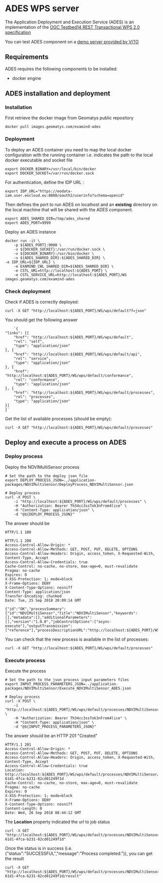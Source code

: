 # ADES WPS server

The Application Deployment and Execution Service (ADES) is an implementation of the [OGC Testbed14 REST Transactional WPS 2.0 specification](https://app.swaggerhub.com/apis/Spacebel.be/WPS/Testbed14)

You can test ADES component on a [demo server provided by VITO](http://ades.vgt.vito.be/WS/wps/default)

## Requirements
ADES requires the following components to be installed:
* docker engine

## ADES installation and deployment

### Installation

First retrieve the docker image from Geomatys public repository
    
    docker pull images.geomatys.com/examind-ades

### Deployment
To deploy an ADES container you need to map the local docker configuration with the running container i.e. indicates the path to the local docker executable and socket file

    export DOCKER_BINARY=/usr/local/bin/docker
    export DOCKER_SOCKET=/var/run/docker.sock

For authentication, define the IDP URL :

    export IDP_URL="https://eodata-iam.user.eocloud.eu:8080/oauth2/userinfo?schema=openid"

Then defines the port to run ADES on localhost and an **existing** directory on the local machine that will be shared with the ADES component.

    export ADES_SHARED_DIR=/tmp/ades_shared
    export ADES_PORT=9999

Deploy an ADES instance

    docker run -it \
        -p ${ADES_PORT}:9000 \
        -v ${DOCKER_SOCKET}:/var/run/docker.sock \
        -v ${DOCKER_BINARY}:/usr/bin/docker \
        -v ${ADES_SHARED_DIR}:${ADES_SHARED_DIR} \
	-e IDP_URL=${IDP_URL} \
        -e EXAMIND_CWL_SHARED_DIR=${ADES_SHARED_DIR} \
        -e CSTL_URL=http://localhost:${ADES_PORT} \
        -e CSTL_SERVICE_URL=http://localhost:${ADES_PORT}/WS images.geomatys.com/examind-ades

#### 

### Check deployment

Check if ADES is correctly deployed:

    curl -X GET "http://localhost:${ADES_PORT}/WS/wps/default?f=json"

You should get the following answer

        `{
	"links": [{
		"href": "http://localhost:${ADES_PORT}/WS/wps/default",
		"rel": "self",
		"type": "application/json"
	}, {
		"href": "http://localhost:${ADES_PORT}/WS/wps/default/api",
		"rel": "service",
		"type": "application/json"
	}, {
		"href": "http://localhost:${ADES_PORT}/WS/wps/default/conformance",
		"rel": "conformance",
		"type": "application/json"
	}, {
		"href": "http://localhost:${ADES_PORT}/WS/wps/default/processes",
		"rel": "processes",
		"type": "application/json"
	}]
    }`

Get the list of available processes (should be empty):

    curl -X GET "http://localhost:${ADES_PORT}/WS/wps/default/processes"


## Deploy and execute a process on ADES

### Deploy process
Deploy the NDVIMultiSensor process

    # Set the path to the deploy json file
    export DEPLOY_PROCESS_JSON=../application-packages/NDVIMultiSensor/DeployProcess_NDVIMultiSensor.json

    # Deploy process
    curl -X POST \
        -i "http://localhost:${ADES_PORT}/WS/wps/default/processes" \
        -H "Authorization: Bearer Th34cc3ssTok3nFrom4lice" \
        -H "Content-Type: application/json" \
        -d "@${DEPLOY_PROCESS_JSON}"

The answer should be

    HTTP/1.1 100

    HTTP/1.1 200
    Access-Control-Allow-Origin: *
    Access-Control-Allow-Methods: GET, POST, PUT, DELETE, OPTIONS
    Access-Control-Allow-Headers: Origin, access_token, X-Requested-With, Content-Type, Accept
    Access-Control-Allow-Credentials: true
    Cache-Control: no-cache, no-store, max-age=0, must-revalidate
    Pragma: no-cache
    Expires: 0
    X-XSS-Protection: 1; mode=block
    X-Frame-Options: DENY
    X-Content-Type-Options: nosniff
    Content-Type: application/json
    Transfer-Encoding: chunked
    Date: Tue, 25 Sep 2018 20:09:14 GMT

    {"id":"OK","processSummary":{"id":"NDVIMultiSensor","title":"NDVIMultiSensor","keywords":[],"metadata":[],"additionalParameters":[],"version":"1.0.0","jobControlOptions":["async-execute"],"outputTransmission":["reference"],"processDescriptionURL":"http://localhost:${ADES_PORT}/WS/wps/default/processes/NDVIMultiSensor","abstract":""}}

You can check that the new process is available in the list of processes:

    curl -X GET "http://localhost:${ADES_PORT}/WS/wps/default/processes"

### Execute process

Execute the process

    # Set the path to the json process input parameters files
    export INPUT_PROCESS_PARAMETERS_JSON=../application-packages/NDVIMultiSensor/Execute_NDVIMultiSensor_ADES.json

    # Deploy process
    curl -X POST \
        -i "http://localhost:${ADES_PORT}/WS/wps/default/processes/NDVIMultiSensor/jobs" \
        -H "Authorization: Bearer Th34cc3ssTok3nFrom4lice" \
        -H "Content-Type: application/json" \
        -d "@${INPUT_PROCESS_PARAMETERS_JSON}"

The answer should be an HTTP 201 "Created"

    HTTP/1.1 201
    Access-Control-Allow-Origin: *
    Access-Control-Allow-Methods: GET, POST, PUT, DELETE, OPTIONS
    Access-Control-Allow-Headers: Origin, access_token, X-Requested-With, Content-Type, Accept
    Access-Control-Allow-Credentials: true
    Location: http://localhost:${ADES_PORT}/WS/wps/default/processes/NDVIMultiSensor/jobs/0ee6840c-61d1-4fca-b231-82cd01249f1d
    Cache-Control: no-cache, no-store, max-age=0, must-revalidate
    Pragma: no-cache
    Expires: 0
    X-XSS-Protection: 1; mode=block
    X-Frame-Options: DENY
    X-Content-Type-Options: nosniff
    Content-Length: 0
    Date: Wed, 26 Sep 2018 08:44:12 GMT

The **Location** property indicated the url to job status

    curl -X GET "http://localhost:${ADES_PORT}/WS/wps/default/processes/NDVIMultiSensor/jobs/0ee6840c-61d1-4fca-b231-82cd01249f1d"

Once the status is in success (i.e. {"status":"SUCCESSFUL","message":"Process completed."}), you can get the result

    curl -X GET "http://localhost:${ADES_PORT}/WS/wps/default/processes/NDVIMultiSensor/jobs/0ee6840c-61d1-4fca-b231-82cd01249f1d/result"


